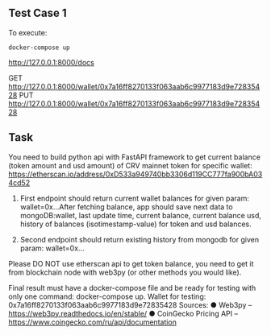 Test Case 1
----------

To execute:
```
docker-compose up
```
http://127.0.0.1:8000/docs

GET http://127.0.0.1:8000/wallet/0x7a16ff8270133f063aab6c9977183d9e72835428
PUT http://127.0.0.1:8000/wallet/0x7a16ff8270133f063aab6c9977183d9e72835428


Task
----------
You need to build python api with FastAPI framework to get current balance (token amount and
usd amount) of CRV mainnet token for specific wallet:
https://etherscan.io/address/0xD533a949740bb3306d119CC777fa900bA034cd52

1. First endpoint should return current wallet balances for given param: wallet=0x...After
fetching balance, app should save next data to mongoDB:wallet, last update time,
current balance, current balance usd, history of balances (isotimestamp-value) for token
and usd balances.

2. Second endpoint should return existing history from mongodb for given param:
wallet=0x...


Please DO NOT use etherscan api to get token balance, you need to get it from blockchain
node with web3py (or other methods you would like).

Final result must have a docker-compose file and be ready for testing with only one command:
docker-compose up.
Wallet for testing: 0x7a16ff8270133f063aab6c9977183d9e72835428
Sources:
● Web3py – https://web3py.readthedocs.io/en/stable/
● CoinGecko Pricing API – https://www.coingecko.com/ru/api/documentation